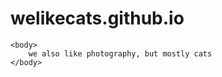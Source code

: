 # welikecats.github.io

<!DOCTYPE html>
<html>
	<head>
		<title>welikecats</title>
	</head>

	<body>
		we also like photography, but mostly cats
	</body>
</html>
